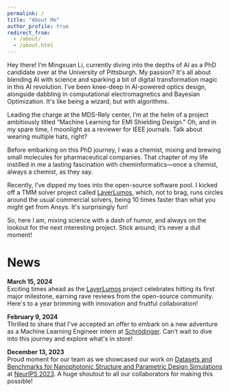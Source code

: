 ```yaml
---
permalink: /
title: "About Me"
author_profile: true
redirect_from: 
  - /about/
  - /about.html
---
```


Hey there! I’m Mingxuan Li, currently diving into the depths of AI as a PhD candidate over at the University of Pittsburgh. My passion? It's all about blending AI with science and sparking a bit of digital transformation magic in this AI revolution. I’ve been knee-deep in AI-powered optics design, alongside dabbling in computational electromagnetics and Bayesian Optimization. It's like being a wizard, but with algorithms.

Leading the charge at the MDS-Rely center, I’m at the helm of a project ambitiously titled “Machine Learning for EMI Shielding Design." Oh, and in my spare time, I moonlight as a reviewer for IEEE journals. Talk about wearing multiple hats, right?

Before embarking on this PhD journey, I was a chemist, mixing and brewing small molecules for pharmaceutical companies. That chapter of my life instilled in me a lasting fascination with cheminformatics—once a chemist, always a chemist, as they say.

Recently, I’ve dipped my toes into the open-source software pool. I kicked off a TMM solver project called [LayerLumos](https://github.com/Mil152/LayerLumos), which, not to brag, runs circles around the usual commercial solvers, being 10 times faster than what you might get from Ansys. It's surprisingly fun!

So, here I am, mixing science with a dash of humor, and always on the lookout for the next interesting project. Stick around; it’s never a dull moment!


News
======
**March 15, 2024**  
Exciting times ahead as the [LayerLumos](https://github.com/Mil152/LayerLumos) project celebrates hitting its first major milestone, earning rave reviews from the open-source community. Here's to a year brimming with innovation and fruitful collaboration!

**February 9, 2024**  
Thrilled to share that I've accepted an offer to embark on a new adventure as a Machine Learning Engineer intern at [Schrödinger](https://newsite.schrodinger.com/). Can't wait to dive into this journey and explore what's in store!

**December 13, 2023**  
Proud moment for our team as we showcased our work on [Datasets and Benchmarks for Nanophotonic Structure and Parametric Design Simulations](https://proceedings.neurips.cc/paper_files/paper/2023/file/0f12c9975ff4f2e44a5a26ef01b0b249-Paper-Datasets_and_Benchmarks.pdf) at [NeurIPS 2023](https://neurips.cc/Conferences/2023). A huge shoutout to all our collaborators for making this possible!
